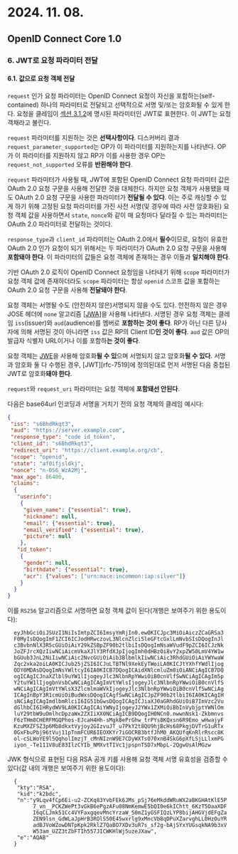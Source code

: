 # 2024. 11. 08.

## OpenID Connect Core 1.0

### 6. JWT로 요청 파라미터 전달

#### 6.1. 값으로 요청 객체 전달

`request` 인가 요청 파라미터는 OpenID Connect 요청이 자신을 포함하는(self-contained) 하나의 파라미터로 전달되고 선택적으로 서명 및/또는 암호화될 수 있게 한다. 요청을 클레임이 [섹션 3.1.2][oidc-core-section-3-1-2]에 명시된 파라미터인 JWT로 표현한다. 이 JWT는 요청 객채라고 불린다.

`request` 파라미터를 지원하는 것은 **선택사항이다**. 디스커버리 결과 `request_parameter_supported`는 OP가 이 파라미터를 지원하는지를 나타낸다. OP가 이 파라미터를 지원하지 않고 RP가 이를 사용한 경우 OP는 `request_not_supported` 오류를 **반환해야 한다**.

`request` 파라미터가 사용될 때, JWT에 포함된 OpenID Connect 요청 파라미터 값은 OAuth 2.0 요청 구문을 사용해 전달한 것을 대체한다. 하지만 요청 객체가 사용됐을 때도 OAuth 2.0 요청 구문을 사용한 파라미터가 **전달될 수 있다**. 이는 주로 캐싱할 수 있게 하기 위해 고정된 요청 파라미터를 가진 사전 서명(및 경우에 따라 사전 암호화된) 요청 객체 값을 사용하면서 `state`, `nonce`와 같이 매 요청마다 달라질 수 있는 파라미터는 OAuth 2.0 파라미터로 전달하는 것이다.

`response_type`과 `client_id` 파라미터는 OAuth 2.0에서 **필수**이므로, 요청이 유효한 OAuth 2.0 인가 요청이 되기 위해서는 두 파라미터가 OAuth 2.0 요청 구문을 사용해 **포함돼야 한다**. 이 파라미터의 값들은 요청 객체에 존재하는 경우 이들과 **일치해야 한다**.

기반 OAuth 2.0 로직이 OpenID Connect 요청임을 나타내기 위해 `scope` 파라미터가 요청 객체 값에 존재하더라도 `scope` 파라미터는 항상 `openid` 스코프 값을 포함하는 OAuth 2.0 요청 구문을 사용해 **전달돼야 한다**.

요청 객체는 서명될 수도 (안전하지 않은)서명되지 않을 수도 있다. 안전하지 않은 경우 JOSE 헤더에 `none` 알고리즘 [[JWA][rfc-7518]]을 사용해 나타낸다. 서명된 경우  요청 객체는 클레임 `iss`(issuer)와 `aud`(audience)를 멤버로 **포함하는 것이 좋다**. RP가 아닌 다른 당사자에 의해 서명된 것이 아니라면 `iss` 값은 RP의 Client ID**인 것이 좋다**. `aud` 값은 OP의 발급자 식별자 URL이거나 이를 포함하**는 것이 좋다**.

요청 객체는 [JWE][rfc-7516]을 사용해 암호화**될 수 있**으며 서명되지 않고 암호화**될 수 있다**. 서명과 암호화 둘 다 수행된 경우, [JWT][rfc-7519]에 정의된대로 먼저 서명된 다음 중첩된 JWT로 암호화**돼야 한다**.

`request`와 `request_uri` 파라미터는 요청 객체에 **포함돼선 안된다**.



다음은 base64url 인코딩과 서명을 거치기 전의 요청 객체의 클레임 예시다:

```json
{
 "iss": "s6BhdRkqt3",
 "aud": "https://server.example.com",
 "response_type": "code id_token",
 "client_id": "s6BhdRkqt3",
 "redirect_uri": "https://client.example.org/cb",
 "scope": "openid",
 "state": "af0ifjsldkj",
 "nonce": "n-0S6_WzA2Mj",
 "max_age": 86400,
 "claims":
  {
   "userinfo":
    {
     "given_name": {"essential": true},
     "nickname": null,
     "email": {"essential": true},
     "email_verified": {"essential": true},
     "picture": null
    },
   "id_token":
    {
     "gender": null,
     "birthdate": {"essential": true},
     "acr": {"values": ["urn:mace:incommon:iap:silver"]}
    }
  }
}
```

이를 `RS256` 알고리즘으로 서명하면 요청 객체 값이 된다(개행은 보여주기 위한 용도이다):

```
  eyJhbGciOiJSUzI1NiIsImtpZCI6ImsyYmRjIn0.ew0KICJpc3MiOiAiczZCaGRSa3
  F0MyIsDQogImF1ZCI6ICJodHRwczovL3NlcnZlci5leGFtcGxlLmNvbSIsDQogInJl
  c3BvbnNlX3R5cGUiOiAiY29kZSBpZF90b2tlbiIsDQogImNsaWVudF9pZCI6ICJzNk
  JoZFJrcXQzIiwNCiAicmVkaXJlY3RfdXJpIjogImh0dHBzOi8vY2xpZW50LmV4YW1w
  bGUub3JnL2NiIiwNCiAic2NvcGUiOiAib3BlbmlkIiwNCiAic3RhdGUiOiAiYWYwaW
  Zqc2xka2oiLA0KICJub25jZSI6ICJuLTBTNl9XekEyTWoiLA0KICJtYXhfYWdlIjog
  ODY0MDAsDQogImNsYWltcyI6IA0KICB7DQogICAidXNlcmluZm8iOiANCiAgICB7DQ
  ogICAgICJnaXZlbl9uYW1lIjogeyJlc3NlbnRpYWwiOiB0cnVlfSwNCiAgICAgIm5p
  Y2tuYW1lIjogbnVsbCwNCiAgICAgImVtYWlsIjogeyJlc3NlbnRpYWwiOiB0cnVlfS
  wNCiAgICAgImVtYWlsX3ZlcmlmaWVkIjogeyJlc3NlbnRpYWwiOiB0cnVlfSwNCiAg
  ICAgInBpY3R1cmUiOiBudWxsDQogICAgfSwNCiAgICJpZF90b2tlbiI6IA0KICAgIH
  sNCiAgICAgImdlbmRlciI6IG51bGwsDQogICAgICJiaXJ0aGRhdGUiOiB7ImVzc2Vu
  dGlhbCI6IHRydWV9LA0KICAgICAiYWNyIjogeyJ2YWx1ZXMiOiBbInVybjptYWNlOm
  luY29tbW9uOmlhcDpzaWx2ZXIiXX0NCiAgICB9DQogIH0NCn0.nwwnNsk1-Zkbmnvs
  F6zTHm8CHERFMGQPhos-EJcaH4Hh-sMgk8ePrGhw_trPYs8KQxsn6R9Emo_wHwajyF
  KzuMXZFSZ3p6Mb8dkxtVyjoy2GIzvuJT_u7PkY2t8QU9hjBcHs68PkgjDVTrG1uRTx
  0GxFbuPbj96tVuj11pTnmFCUR6IEOXKYr7iGOCRB3btfJhM0_AKQUfqKnRlrRscc8K
  ol-cSLWoYE9l5QqholImzjT_cMnNIznW9E7CDyWXTsO70xnB4SkG6pXfLSjLLlxmPG
  iyon_-Te111V8uE83IlzCYIb_NMXvtTIVc1jpspnTSD7xMbpL-2QgwUsAlMGzw
```

JWK 형식으로 표현된 다음 RSA 공개 키를 사용해 요청 객체 서명 유효성을 검증할 수 있다(값 내의 개행은 보여주기 위한 용도이다):

```
  {
   "kty":"RSA",
   "kid":"k2bdc",
   "n":"y9Lqv4fCp6Ei-u2-ZCKq83YvbFEk6JMs_pSj76eMkddWRuWX2aBKGHAtKlE5P
        7_vn__PCKZWePt3vGkB6ePgzAFu08NmKemwE5bQI0e6kIChtt_6KzT5OaaXDF
        I6qCLJmk51Cc4VYFaxgqevMncYrzaW_50mZ1yGSFIQzLYP8bijAHGVjdEFgZa
        ZEN9lsn_GdWLaJpHrB3ROlS50E45wxrlg9xMncVb8qDPuXZarvghLL0HzOuYR
        adBJVoWZowDNTpKpk2RklZ7QaBO7XDv3uR7s_sf2g-bAjSYxYUGsqkNA9b3xV
        W53am_UZZ3tZbFTIh557JICWKHlWj5uzeJXaw",
   "e":"AQAB"
  }
```



[oidc-core-section-3-1-2]: https://openid.net/specs/openid-connect-core-1_0.html#AuthorizationEndpoint
[rfc-7518]: https://www.rfc-editor.org/rfc/rfc7518.html
[rfc-7516]: https://www.rfc-editor.org/rfc/rfc7516.html
[rfc-7515]: https://www.rfc-editor.org/rfc/rfc7519.html